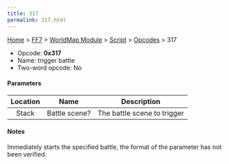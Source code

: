 ```yaml
---
title: 317
permalink: 317.html
---
```


[Home](../../../../Main%20Page.md) > [FF7](../../../../FF7.md) > [WorldMap Module](../../../WorldMap%20Module.md) > [Script](../../Script.md) > [Opcodes](../Opcodes.md) > 317

-   Opcode: **0x317**
-   Name: trigger battle
-   Two-word opcode: No

#### Parameters

| Location |     Name      |         Description         |
|:--------:|:-------------:|:---------------------------:|
|  Stack   | Battle scene? | The battle scene to trigger |

#### Notes

Immediately starts the specified battle, the format of the parameter has
not been verified.

